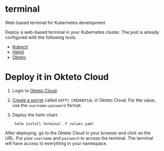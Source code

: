 # terminal
Web-based terminal for Kubernetes development

Deploy a web-based terminal in your Kubernetes cluster. The pod is already configured with the following tools:
- [Kubectl](https://kubernetes.io/docs/tasks/tools/install-kubectl/)
- [Helml](https://github.com/helm/helm)
- [Okteto](https://github.com/okteto/okteto)


# Deploy it in Okteto Cloud

1. Login to [Okteto Cloud](https://cloud.okteto.com).
1. [Create a secret](https://okteto.com/docs/secrets) called `GOTTY_CREDENTIAL` in Okteto Cloud. For the value, use the `username:password` format.
1. Deploy the helm chart: 

        helm install terminal -f values.yaml
        

After deploying, go to the Okteto Cloud in your browser and click on the URL. Put your `username` and `password` to access the terminal. The terminal will have access to everything in your namespace.
